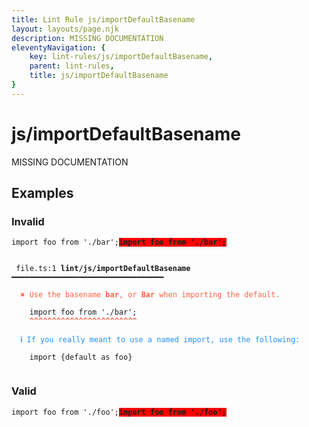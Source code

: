 ```yaml
---
title: Lint Rule js/importDefaultBasename
layout: layouts/page.njk
description: MISSING DOCUMENTATION
eleventyNavigation: {
	key: lint-rules/js/importDefaultBasename,
	parent: lint-rules,
	title: js/importDefaultBasename
}
---
```


# js/importDefaultBasename

MISSING DOCUMENTATION

<!-- EVERYTHING BELOW IS AUTOGENERATED. SEE SCRIPTS FOLDER FOR UPDATE SCRIPTS hash(65304f258051218d5e856b33d6c447e7a4a31aa3) -->

## Examples
### Invalid
<pre class="language-text"><code class="language-text"><span class="token keyword">import</span> <span class="token variable">foo</span> <span class="token keyword">from</span> <span class="token string">&apos;./bar&apos;</span><span class="token punctuation">;</span><strong><span style="background-color: red">import foo from &apos;./bar&apos;;</span></strong></code></pre>
<pre class="language-text"><code class="language-text">
 <span style="text-decoration-style: dotted;">file.ts:1</span> <strong>lint/js/importDefaultBasename</strong> ━━━━━━━━━━━━━━━━━━━━━━━━━━━━━━━━━━

  <strong><span style="color: Tomato;">✖ </span></strong><span style="color: Tomato;">Use the basename </span><span style="color: Tomato;"><strong>bar</strong></span><span style="color: Tomato;">, or </span><span style="color: Tomato;"><strong>Bar</strong></span><span style="color: Tomato;"> when importing the default.</span>

    <span class="token keyword">import</span> <span class="token variable">foo</span> <span class="token keyword">from</span> <span class="token string">&apos;./bar&apos;</span><span class="token punctuation">;</span>
    <span style="color: Tomato;"><strong>^</strong></span><span style="color: Tomato;"><strong>^</strong></span><span style="color: Tomato;"><strong>^</strong></span><span style="color: Tomato;"><strong>^</strong></span><span style="color: Tomato;"><strong>^</strong></span><span style="color: Tomato;"><strong>^</strong></span><span style="color: Tomato;"><strong>^</strong></span><span style="color: Tomato;"><strong>^</strong></span><span style="color: Tomato;"><strong>^</strong></span><span style="color: Tomato;"><strong>^</strong></span><span style="color: Tomato;"><strong>^</strong></span><span style="color: Tomato;"><strong>^</strong></span><span style="color: Tomato;"><strong>^</strong></span><span style="color: Tomato;"><strong>^</strong></span><span style="color: Tomato;"><strong>^</strong></span><span style="color: Tomato;"><strong>^</strong></span><span style="color: Tomato;"><strong>^</strong></span><span style="color: Tomato;"><strong>^</strong></span><span style="color: Tomato;"><strong>^</strong></span><span style="color: Tomato;"><strong>^</strong></span><span style="color: Tomato;"><strong>^</strong></span><span style="color: Tomato;"><strong>^</strong></span><span style="color: Tomato;"><strong>^</strong></span><span style="color: Tomato;"><strong>^</strong></span>

  <strong><span style="color: DodgerBlue;">ℹ </span></strong><span style="color: DodgerBlue;">If you really meant to use a named import, use the following:</span>

    import {default as foo}

</code></pre>
### Valid
<pre class="language-text"><code class="language-text"><span class="token keyword">import</span> <span class="token variable">foo</span> <span class="token keyword">from</span> <span class="token string">&apos;./foo&apos;</span><span class="token punctuation">;</span><strong><span style="background-color: red">import foo from &apos;./foo&apos;;</span></strong></code></pre>

